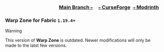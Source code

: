 ### <p align=right>[Main Branch `←`](https://github.com/KessokuTeaTime/Warp-Zone)&emsp;[`→` CurseForge](https://www.curseforge.com/minecraft/mc-mods/warp-zone)&ensp;[`→` Modrinth](https://modrinth.com/mod/warp-zone)</p>

### Warp Zone for Fabric `1.19.4+`

> [!WARNING]
> This version of **Warp Zone** is outdated. Newer modifications will only be made to the latst few versions.
